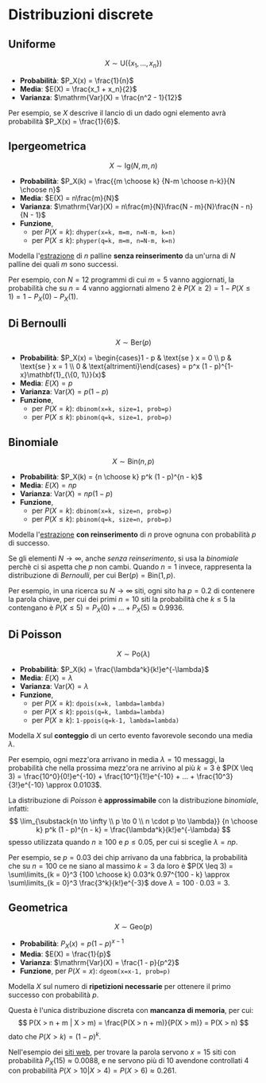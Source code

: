 # Distribuzioni discrete

## Uniforme

$$X \sim \mathrm{U}(\{x_1, ..., x_n\})$$

- **Probabilità**: $P_X(x) = \frac{1}{n}$
- **Media**: $E(X) = \frac{x_1 + x_n}{2}$
- **Varianza**: $\mathrm{Var}(X) = \frac{n^2 - 1}{12}$

Per esempio, se $X$ descrive il lancio di un dado ogni elemento avrà probabilità $P_X(x) = \frac{1}{6}$.

## Ipergeometrica

$$X \sim \mathrm{Ig}(N, m, n)$$

- **Probabilità**: $P_X(k) = \frac{{m \choose k} {N-m \choose n-k}}{N \choose n}$
- **Media**: $E(X) = n\frac{m}{N}$
- **Varianza**: $\mathrm{Var}(X) = n\frac{m}{N}\frac{N - m}{N}\frac{N - n}{N - 1}$
- **Funzione**,
	- per $P(X = k)$: `dhyper(x=k, m=m, n=N-m, k=n)`
	- per $P(X \leq k)$: `phyper(q=k, m=m, n=N-m, k=n)`

Modella l'[estrazione](../../01/README.md#estrazione) di $n$ palline **senza reinserimento** da un'urna di $N$ palline dei quali $m$ sono successi.

Per esempio, con $N = 12$ programmi di cui $m = 5$ vanno aggiornati, la probabilità che su $n = 4$ vanno aggiornati almeno $2$ è $P(X \geq 2) = 1 - P(X \leq 1) = 1 - P_X(0) - P_X(1)$.

## Di Bernoulli

$$X \sim \mathrm{Ber}(p)$$

- **Probabilità**: $P_X(x) = \begin{cases}1 - p & \text{se } x = 0 \\ p & \text{se } x = 1 \\ 0 & \text{altrimenti}\end{cases} = p^x (1 - p)^{1-x}\mathbf{1}_{\{0, 1\}}(x)$
- **Media**: $E(X) = p$
- **Varianza**: $\mathrm{Var}(X) = p(1 - p)$
- **Funzione**,
	- per $P(X = k)$: `dbinom(x=k, size=1, prob=p)`
	- per $P(X \leq k)$: `pbinom(q=k, size=1, prob=p)`

## Binomiale

$$X \sim \mathrm{Bin}(n, p)$$

- **Probabilità**: $P_X(k) = {n \choose k} p^k (1 - p)^{n - k}$
- **Media**: $E(X) = np$
- **Varianza**: $\mathrm{Var}(X) = np(1 - p)$
- **Funzione**,
	- per $P(X = k)$: `dbinom(x=k, size=n, prob=p)`
	- per $P(X \leq k)$: `pbinom(q=k, size=n, prob=p)`

Modella l'[estrazione](../../01/README.md#estrazione) **con reinserimento** di $n$ prove ognuna con probabilità $p$ di successo.

Se gli elementi $N \to \infty$, anche _senza reinserimento_, si usa la _binomiale_ perchè ci si aspetta che $p$ non cambi.
Quando $n = 1$ invece, rappresenta la distribuzione di _Bernoulli_, per cui $\mathrm{Ber}(p) = \mathrm{Bin}(1, p)$.

Per esempio, in una ricerca su $N \to \infty$ siti, ogni sito ha $p = 0.2$ di contenere la parola chiave, per cui dei primi $n = 10$ siti la probabilità che $k \leq 5$ la contengano è $P(X \leq 5) = P_X(0) + ... + P_X(5) \approx 0.9936$.

## Di Poisson

$$X \sim \mathrm{Po}(\lambda)$$

- **Probabilità**: $P_X(k) = \frac{\lambda^k}{k!}e^{-\lambda}$
- **Media**: $E(X) = \lambda$
- **Varianza**: $\mathrm{Var}(X) = \lambda$
- **Funzione**,
	- per $P(X = k)$: `dpois(x=k, lambda=lambda)`
	- per $P(X \leq k)$: `ppois(q=k, lambda=lambda)`
	- per $P(X \geq k)$: `1-ppois(q=k-1, lambda=lambda)`

Modella $X$ sul **conteggio** di un certo evento favorevole secondo una media $\lambda$.

Per esempio, ogni mezz'ora arrivano in media $\lambda = 10$ messaggi, la probabilità che nella prossima mezz'ora ne arrivino al più $k = 3$ è $P(X \leq 3) = \frac{10^0}{0!}e^{-10} + \frac{10^1}{1!}e^{-10} + ... + \frac{10^3}{3!}e^{-10} \approx 0.0103$.

La distribuzione di _Poisson_ è **approssimabile** con la distribuzione _binomiale_, infatti:
$$
\lim_{\substack{n \to \infty \\ p \to 0 \\ n \cdot p \to \lambda}} {n \choose k} p^k (1 - p)^{n - k} = \frac{\lambda^k}{k!}e^{-\lambda}
$$
spesso utilizzata quando $n \geq 100$ e $p \leq 0.05$, per cui si sceglie $\lambda = np$.

Per esempio, se $p = 0.03$ dei chip arrivano da una fabbrica, la probabilità che su $n = 100$ ce ne siano al massimo $k = 3$ da loro è $P(X \leq 3) = \sum\limits_{k = 0}^3 {100 \choose k} 0.03^k 0.97^{100 - k} \approx \sum\limits_{k = 0}^3 \frac{3^k}{k!}e^{-3}$ dove $\lambda = 100 \cdot 0.03 = 3$.

## Geometrica

$$X \sim \mathrm{Geo}(p)$$

- **Probabilità**: $P_X(x) = p(1 - p)^{x - 1}$
- **Media**: $E(X) = \frac{1}{p}$
- **Varianza**: $\mathrm{Var}(X) = \frac{1 - p}{p^2}$
- **Funzione**, per $P(X = x)$: `dgeom(x=x-1, prob=p)`

Modella $X$ sul numero di **ripetizioni necessarie** per ottenere il primo successo con probabilità $p$.

Questa è l'unica distribuzione discreta con **mancanza di memoria**, per cui:
$$
P(X > n + m | X > m) = \frac{P(X > n + m)}{P(X > m)} = P(X > n)
$$
dato che $P(X > k) = (1 - p)^k$.

Nell'esempio dei [siti web](#binomiale), per trovare la parola servono $x = 15$ siti con probabilità $P_X(15) \approx 0.0088$, e ne servono più di $10$ avendone controllati $4$ con probabilità $P(X > 10 | X > 4) = P(X > 6) \approx 0.261$.
